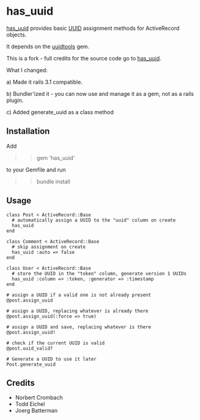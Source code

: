 has_uuid
========

[has_uuid](http://github.com/troessner/has_uuid) provides basic [UUID](http://en.wikipedia.org/wiki/Universally_Unique_Identifier) assignment methods for ActiveRecord objects.

It depends on the [uuidtools](http://uuidtools.rubyforge.org/) gem.

This is a fork - full credits for the source code go to [has_uuid](http://github.com/norbert/has_uuid).

What I changed:

a) Made it rails 3.1 compatible.

b) Bundler'ized it - you can now use and manage it as a gem, not as a rails plugin.

c) Added generate_uuid as a class method

Installation
------------

Add

>> gem 'has_uuid'

to your Gemfile and run

>> bundle install

Usage
-----

	class Post < ActiveRecord::Base
	  # automatically assign a UUID to the "uuid" column on create
	  has_uuid
	end

	class Comment < ActiveRecord::Base
	  # skip assignment on create
	  has_uuid :auto => false
	end

	class User < ActiveRecord::Base
	  # store the UUID in the "token" column, generate version 1 UUIDs
	  has_uuid :column => :token, :generator => :timestamp
	end

	# assign a UUID if a valid one is not already present
	@post.assign_uuid

	# assign a UUID, replacing whatever is already there
	@post.assign_uuid(:force => true)

	# assign a UUID and save, replacing whatever is there
	@post.assign_uuid!

	# check if the current UUID is valid
	@post.uuid_valid?

	# Generate a UUID to use it later
	Post.generate_uuid

Credits
-------

* Norbert Crombach
* Todd Eichel
* Joerg Batterman
